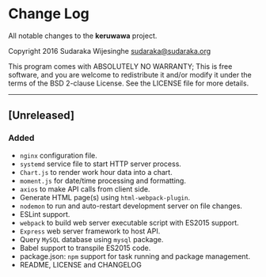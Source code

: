 # Change Log

All notable changes to the **keruwawa** project.

Copyright 2016 Sudaraka Wijesinghe <sudaraka@sudaraka.org>

This program comes with ABSOLUTELY NO WARRANTY;
This is free software, and you are welcome to redistribute it and/or modify it
under the terms of the BSD 2-clause License. See the LICENSE file for more
details.

---

## [Unreleased]
### Added
- `nginx` configuration file.
- `systemd` service file to start HTTP server process.
- `Chart.js` to render work hour data into a chart.
- `moment.js` for date/time processing and formatting.
- `axios` to make API calls from client side.
- Generate HTML page(s) using `html-webpack-plugin`.
- `nodemon` to run and auto-restart development server on file changes.
- ESLint support.
- `webpack` to build web server executable script with ES2015 support.
- `Express` web server framework to host API.
- Query `MySQL` database using `mysql` package.
- Babel support to transpile ES2015 code.
- package.json: `npm` support for task running and package management.
- README, LICENSE and CHANGELOG
